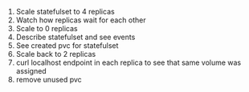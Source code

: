 1. Scale statefulset to 4 replicas
2. Watch how replicas wait for each other
3. Scale to 0 replicas
4. Describe statefulset and see events
5. See created pvc for statefulset
6. Scale back to 2 replicas
7. curl localhost endpoint in each replica to see that same volume was assigned
8. remove unused pvc